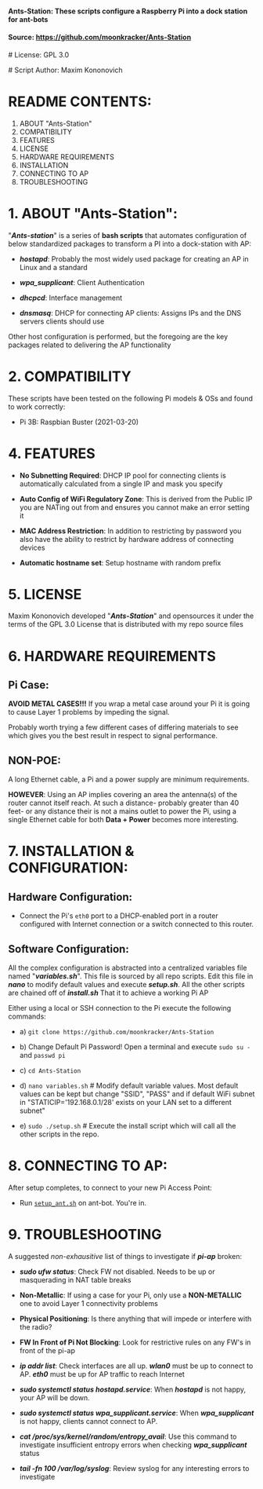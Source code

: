 #### Ants-Station:	These scripts configure a Raspberry Pi into a dock station for ant-bots
#### Source:	https://github.com/moonkracker/Ants-Station

\# License:	GPL 3.0

\# Script Author:        Maxim Kononovich

# README CONTENTS:

1.  ABOUT "Ants-Station"
2.  COMPATIBILITY
3.  FEATURES
4.  LICENSE
5.  HARDWARE REQUIREMENTS
6.  INSTALLATION
7.  CONNECTING TO AP
8.  TROUBLESHOOTING

# 1. ABOUT "Ants-Station":

"***Ants-station***" is a series of **bash scripts** that automates configuration of below standardized packages to transform a PI into a dock-station with AP:

- ***hostapd***: Probably the most widely used package for creating an AP in Linux and a standard

- ***wpa_supplicant***: Client Authentication

- ***dhcpcd***: Interface management

- ***dnsmasq***: DHCP for connecting AP clients:  Assigns IPs and the DNS servers clients should use

Other host configuration is performed, but the foregoing are the key packages related to delivering the AP functionality

# 2. COMPATIBILITY

These scripts have been tested on the following Pi models & OSs and found to work correctly:

- Pi 3B:	Raspbian Buster (2021-03-20)


# 4. FEATURES

- **No Subnetting Required**: DHCP IP pool for connecting clients is automatically calculated from a single IP and mask you specify

- **Auto Config of WiFi Regulatory Zone**: This is derived from the Public IP you are NATing out from and ensures you cannot make an error setting it

- **MAC Address Restriction**: In addition to restricting by password you also have the ability to restrict by hardware address of connecting devices

- **Automatic hostname set**: Setup hostname with random prefix

# 5. LICENSE

Maxim Kononovich developed "***Ants-Station***" and opensources it under the terms of the GPL 3.0 License that is distributed with my repo source files

# 6. HARDWARE REQUIREMENTS

Pi Case:
---

**AVOID METAL CASES!!!** If you wrap a metal case around your Pi it is going to cause Layer 1 problems by impeding the signal.

Probably worth trying a few different cases of differing materials to see which gives you the best result in respect to signal performance.

**NON-POE**:
---

A long Ethernet cable, a Pi and a power supply are minimum requirements.

**HOWEVER**: Using an AP implies covering an area the antenna(s) of the router cannot itself reach.
At such a distance- probably greater than 40 feet- or any distance their is not a mains outlet to power the Pi,
using a single Ethernet cable for both **Data + Power** becomes more interesting.

# 7. INSTALLATION & CONFIGURATION:

**Hardware Configuration**:
---

- Connect the Pi's `eth0` port to a DHCP-enabled port in a router configured with Internet connection or a switch connected to this router.

**Software Configuration**:
---

All the complex configuration is abstracted into a centralized variables file named "***variables.sh***". This file is sourced by all repo scripts.
Edit this file in ***nano*** to modify default values and execute ***setup.sh***. All the other scripts are chained off of ***install.sh***
That it to achieve a working Pi AP

Either using a local or SSH connection to the Pi execute the following commands:

- a) `git clone https://github.com/moonkracker/Ants-Station`

- b) Change Default Pi Password! Open a terminal and execute `sudo su -` and `passwd pi`

- c) `cd Ants-Station`

- d) `nano variables.sh`	# Modify default variable values. Most default values can be kept but change "SSID", "PASS" and if default WiFi subnet in "STATICIP='192.168.0.1/28' exists on your LAN set to a different subnet"
  
- e) `sudo ./setup.sh`	# Execute the install script which will call all the other scripts in the repo.

# 8. CONNECTING TO AP:

After setup completes, to connect to your new Pi Access Point:

- Run [`setup_ant.sh`](https://github.com/moonkracker/Ants-Station/blob/main/setup_ant.sh) on ant-bot.
You're in.


# 9. TROUBLESHOOTING

A suggested _non-exhausitive_ list of things to investigate if ***pi-ap*** broken:

- ***sudo ufw status***: Check FW not disabled. Needs to be up or masquerading in NAT table breaks

- **Non-Metallic**: If using a case for your Pi, only use a **NON-METALLIC** one to avoid Layer 1 connectivity problems

- **Physical Positioning**: Is there anything that will impede or interfere with the radio?

- **FW In Front of Pi Not Blocking**: Look for restrictive rules on any FW's in front of the pi-ap

- ***ip addr list***: Check interfaces are all up. ***wlan0*** must be up to connect to AP. ***eth0*** must be up for AP traffic to reach Internet

- ***sudo systemctl status hostapd.service***: When ***hostapd*** is not happy, your AP will be down.

- ***sudo systemctl status wpa_supplicant.service***: When ***wpa_supplicant*** is not happy, clients cannot connect to AP.

- ***cat /proc/sys/kernel/random/entropy_avail***: Use this command to investigate insufficient entropy errors when checking ***wpa_supplicant*** status

- ***tail -fn 100 /var/log/syslog***: Review syslog for any interesting errors to investigate
